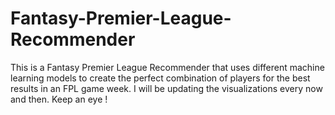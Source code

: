 # Fantasy-Premier-League-Recommender
This is a Fantasy Premier League Recommender that uses different machine learning models to create the perfect combination of players  for the best results in an FPL game week. I will be updating the visualizations every now and then. Keep an eye !
